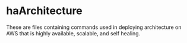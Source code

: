 # haArchitecture
These are files containing commands used in deploying architecture on AWS that is highly available, scalable, and self healing.
